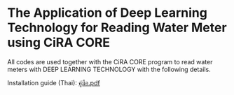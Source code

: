 # The Application of Deep Learning Technology for Reading Water Meter using CiRA CORE
All codes are used together with the CiRA CORE program to read water meters with DEEP LEARNING TECHNOLOGY with the following details.

Installation guide (Thai): [คู่มือ.pdf](https://github.com/redsoul2032/detect_meterwater_cira/files/12737861/default.pdf)
